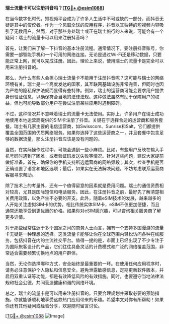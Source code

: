 **瑞士流量卡可以注册抖音吗？[[TG💪+ @esim1088](https://t.me/s/esim1088)]**

在当今数字化时代，短视频平台成为了许多人生活中不可或缺的一部分，而抖音无疑是其中的佼佼者。作为一个风靡全球的应用程序，抖音以其独特的短视频内容吸引了无数用户。然而，对于那些身处瑞士或正在瑞士旅行的人来说，可能会有一个疑问：瑞士的流量卡可以用来注册抖音吗？

首先，让我们来了解一下抖音的基本注册流程。通常情况下，要注册抖音账号，你需要一部智能手机和一个可用的网络连接。无论是通过Wi-Fi还是移动数据，只要能正常上网，就可以完成注册。因此，理论上来说，使用瑞士的流量卡是完全可以用来注册抖音的。

那么，为什么有些人会担心瑞士流量卡不能用于注册抖音呢？这可能与瑞士的网络环境有关。瑞士是一个高度发达的国家，其互联网基础设施非常完善，但同时也因为严格的隐私保护法规而显得有些特殊。例如，瑞士的运营商可能会要求用户提供身份验证信息，以确保符合当地的法律法规。这种做法虽然有助于保障用户的权益，但也可能导致部分用户在尝试注册某些应用时遇到障碍。

不过，这种情况并不意味着瑞士的流量卡无法使用。实际上，许多用户在瑞士成功地使用本地运营商提供的SIM卡注册了抖音。关键在于选择合适的运营商和服务套餐。瑞士有几家主要的电信运营商，如Swisscom、Sunrise和Salt，它们都提供覆盖全国范围的优质网络服务。如果你选择了这些运营商之一，并且套餐中包含足够的数据流量，那么注册抖音应该是没有问题的。

当然，在实际操作过程中，可能会遇到一些小麻烦。比如，有些用户反映在输入手机号码时遇到了困难，或者验证码发送失败等情况。针对这些问题，建议大家提前做好准备。首先，确保你的手机支持所选运营商的网络频段；其次，检查手机是否正确设置了语言和地区选项；最后，如果实在无法解决问题，不妨考虑联系运营商客服寻求帮助。

除了技术上的考量外，还有一个值得留意的因素就是费用问题。瑞士的通信资费相对较高，尤其是国际短信和电话服务。因此，在注册抖音之前，最好先了解清楚相关费用政策，以免产生不必要的开支。此外，随着eSIM技术的发展，越来越多的人开始关注虚拟SIM卡的优势。相比传统实体SIM卡，eSIM不仅更加便捷，而且通常还能享受到更优惠的价格。如果你对eSIM感兴趣，可以咨询相关服务商了解更多详情。

对于那些经常往返于多个国家之间的商务人士而言，拥有一个支持多国漫游的流量卡无疑是一种理想的选择。这类流量卡能够让你在全球范围内轻松访问各种在线服务，包括抖音在内的主流社交平台。值得一提的是，市面上已经出现了不少专注于为国际旅客设计的产品，它们往往具备灵活的计费模式和广泛的网络覆盖范围，非常适合需要频繁切换地点的用户群体。

当然，无论你选择哪种方式，安全始终是最重要的一环。在使用任何应用程序时，请务必注意保护个人隐私和信息安全。避免泄露敏感信息，定期更新软件版本，并启用双重认证等功能，都是有效降低风险的有效措施。同时，也要遵守当地法律法规和社会公德，共同营造健康和谐的网络环境。

总之，瑞士的流量卡是可以用来注册抖音的。只要合理规划并采取必要的预防措施，你就能够顺利地享受这款热门应用带来的乐趣。希望本文对你有所帮助！如果你还有其他疑问或经验分享，欢迎随时留言讨论。

[[TG💪+ @esim1088](https://t.me/s/esim1088) ![Image](https://i.postimg.cc/4NQfJmqS/Snipaste-2025-05-13-00-14-12.png)]